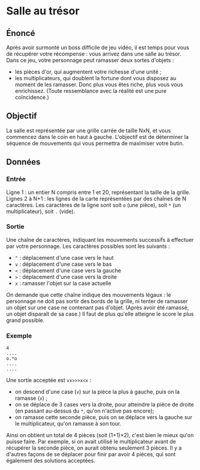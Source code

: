 # Salle au trésor

## Énoncé

Après avoir surmonté un boss difficile de jeu vidéo, il est temps pour vous de récupérer votre récompense : vous arrivez dans une salle au trésor. Dans ce jeu, votre personnage peut ramasser deux sortes d'objets :

* les pièces d'or, qui augmentent votre richesse d'une unité ;
* les multiplicateurs, qui doublent la fortune dont vous disposez au moment de les ramasser. Donc plus vous êtes riche, plus vous vous enrichissez. (Toute ressemblance avec la réalité est une pure coïncidence.)

## Objectif

La salle est représentée par une grille carrée de taille NxN, et vous commencez dans le coin en haut à gauche. L'objectif est de déterminer la séquence de mouvements qui vous permettra de maximiser votre butin.

## Données

### Entrée

Ligne 1 : un entier N compris entre 1 et 20, représentant la taille de la grille.
Lignes 2 à N+1 : les lignes de la carte représentées par des chaînes de N caractères. Les caractères de la ligne sont soit `o` (une pièce), soit `*` (un multiplicateur), soit `.` (vide).

### Sortie

Une chaîne de caractères, indiquant les mouvements successifs à effectuer par votre personnage. Les caractères possibles sont les suivants :

* `^` : déplacement d'une case vers le haut
* `v` : déplacement d'une case vers le bas
* `<` : déplacement d'une case vers la gauche
* `>` : déplacement d'une case vers la droite
* `x` : ramasser l'objet sur la case actuelle

On demande que cette chaîne indique des mouvements légaux : le personnage ne doit pas sortir des bords de la grille, ni tenter de ramasser un objet sur une case ne contenant pas d'objet. (Après avoir été ramassé, un objet disparaît de sa case.) Il faut de plus qu'elle atteigne le score le plus grand possible.

### Exemple

```raw
4
....
o.*o
....
....
```

Une sortie acceptée est `vx>>>x<x` :

* on descend d'une case (`v`) sur la pièce la plus à gauche, puis on la ramasse (`x`) ;
* on se déplace de 3 cases vers la droite, pour atteindre la pièce de droite (en passant au-dessus du `*`, qu'on n'active pas encore);
* on ramasse cette seconde pièce, puis on se déplace vers la gauche sur le multiplicateur, qu'on ramasse à son tour.

Ainsi on obtient un total de 4 pièces (soit (1+1)×2), c'est bien le mieux qu'on puisse faire. Par exemple, si on avait utilisé le multiplicateur avant de récupérer la seconde pièce, on aurait obtenu seulement 3 pièces. Il y a d'autres façons de se déplacer pour finir par avoir 4 pièces, qui sont également des solutions acceptées.
